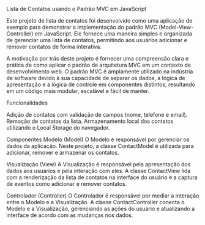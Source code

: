 Lista de Contatos usando o Padrão MVC em JavaScript

Este projeto de lista de contatos foi desenvolvido como uma aplicação de exemplo para demonstrar a implementação do padrão MVC (Model-View-Controller) em JavaScript. Ele fornece uma maneira simples e organizada de gerenciar uma lista de contatos, permitindo aos usuários adicionar e remover contatos de forma interativa.

 A motivação por trás deste projeto é fornecer uma compreensão clara e prática de como aplicar o padrão de arquitetura MVC em um contexto de desenvolvimento web. O padrão MVC é amplamente utilizado na indústria de software devido à sua capacidade de separar os dados, a lógica de apresentação e a lógica de controle em componentes distintos, resultando em um código mais modular, escalável e fácil de manter.

Funcionalidades

Adição de contatos com validação de campos (nome, telefone e email).
Remoção de contatos da lista.
Armazenamento local dos contatos utilizando o Local Storage do navegador.

Componentes
Modelo (Model)
O Modelo é responsável por gerenciar os dados da aplicação. Neste projeto, a classe ContactModel é utilizada para adicionar, remover e armazenar os contatos.

Visualização (View)
A Visualização é responsável pela apresentação dos dados aos usuários e pela interação com eles. A classe ContactView lida com a renderização da lista de contatos na interface do usuário e a captura de eventos como adicionar e remover contatos.

Controlador (Controller)
O Controlador é responsável por mediar a interação entre o Modelo e a Visualização. A classe ContactController conecta o Modelo e a Visualização, gerenciando as ações do usuário e atualizando a interface de acordo com as mudanças nos dados.